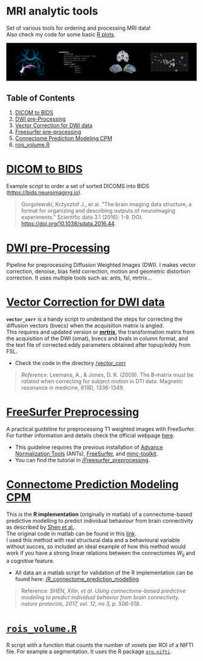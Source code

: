 # MRI analytic tools  
Set of various tools for ordering and processing MRI data!  
Also check my code for some basic [R plots](https://github.com/rcruces/R-graph).  

![intro](rrc_banner.png)  

## Table of Contents  
1. [DICOM to BIDS](#dicom-to-bids)
1. [DWI pre-Processing](#dwi-pre-processing)
1. [Vector Correction for DWI data](#vector-correction-for-dwi-data)
1. [Freesurfer pre-processing](#freesurfer-preprocessing)
1. [Connectome Prediction Modeling CPM](#connectome-prediction-modeling-cpm)
1. [rois_volume.R](#`rois_volume.R`)

# [DICOM to BIDS](https://github.com/rcruces/MRI_analytic_tools/tree/master/DICOM_2_BIDS)  
Example script to order a set of sorted DICOMS into BIDS (https://bids.neuroimaging.io).  
> Gorgolewski, Krzysztof J., et al. "The brain imaging data structure, a format for organizing and describing outputs of neuroimaging experiments." Scientific data 3.1 (2016): 1-9. DOI: https://doi.org/10.1038/sdata.2016.44.  

# [DWI pre-Processing](https://github.com/rcruces/MRI_analytic_tools/tree/master/DWI_preprocessing)  
Pipeline for preprocessing Diffusion Weighted Images (DWI). I makes vector correction, denoise, bias field correction, motion and geometric distortion correction. It uses multiple tools such as: ants, fsl, mrtrix...  

# [Vector Correction for DWI data](https://github.com/rcruces/MRI_analytic_tools/tree/master/vector_corr)
**`vector_corr`** is a handy script to undestand the steps for correcting the diffusion vectors (bvecs) when the acquisition matrix is angled.    
This requires and updated version or **[mrtrix](http://www.mrtrix.org/)**, the transformation matrix from the acquisition of the DWI (omat), bvecs and bvals in column format, and the text file of corrected.eddy parameters obtained after topup/eddy from FSL.  
- Check the code in the directory [/vector_corr](https://github.com/rcruces/MRI_analytic_tools/tree/master/vector_corr)  
>*Reference:* Leemans, A., & Jones, D. K. (2009). The B‐matrix must be rotated when correcting for subject motion in DTI data. Magnetic resonance in medicine, 61(6), 1336-1349.  

# [FreeSurfer Preprocessing](https://github.com/rcruces/MRI_analytic_tools/tree/master/Freesurfer_preprocessing)  
A practical guideline for preprocessing T1 weighted images with FreeSurfer. For further information and details check the official webpage [here](https://surfer.nmr.mgh.harvard.edu/).  
- This guideline requires the previous installation of [Advance Normalization Tools](https://stnava.github.io/ANTs/) (ANTs), [FreeSurfer](https://surfer.nmr.mgh.harvard.edu/fswiki/DownloadAndInstall), and [minc-toolkit](https://github.com/BIC-MNI/minc-toolkit).  
- You can find the tutorial in [/Freesurfer_preprocessing](https://github.com/rcruces/MRI_analytic_tools/tree/master/Freesurfer_preprocessing).

# [Connectome Prediction Modeling CPM](https://github.com/rcruces/MRI_analytic_tools/tree/master/R_connectome_prediction_modelling)
This is the **R implementation** (originally in matlab) of a connectome-based predictive modelling to predict individual behaviour from brain connectivity as described by [Shen et al.](https://www.nature.com/articles/nprot.2016.178).  
The original code in matlab can be found in this [link](https://www.nitrc.org/frs/?group_id=51).  
I used this method with real structural data and a behavioural variable without succes, so included an ideal example of how this method would work if you have a strong linear relations between the connectomes *W<sub>ij</sub>* and a cognitive feature.  
- All data an a matlab script for validation of the R implementation can be found here: [/R_connectome_prediction_modelling](https://github.com/rcruces/MRI_analytic_tools/tree/master/R_connectome_prediction_modelling)   
> Reference: *SHEN, Xilin, et al. Using connectome-based predictive modeling to predict individual behavior from brain connectivity. nature protocols, 2017, vol. 12, no 3, p. 506-518.*.  

# [`rois_volume.R`](https://github.com/rcruces/MRI_analytic_tools/blob/master/rois_volume.R)  
R script with a function that counts the number of voxels per ROI of a NIFTI file. For example a segmentation. It uses the R package [`oro.nifti`](https://www.rdocumentation.org/packages/oro.nifti/versions/0.7.2).
